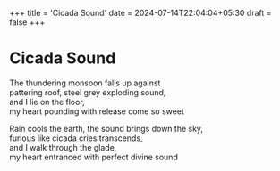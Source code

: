 +++
title = 'Cicada Sound'
date = 2024-07-14T22:04:04+05:30
draft = false 
+++

# Cicada Sound

The thundering monsoon falls up against\
pattering roof, steel grey exploding sound,\
and I lie on the floor,\
my heart pounding with release come so sweet

Rain cools the earth, the sound brings down the sky,\
furious like cicada cries transcends,\
and I walk through the glade,\
my heart entranced with perfect divine sound